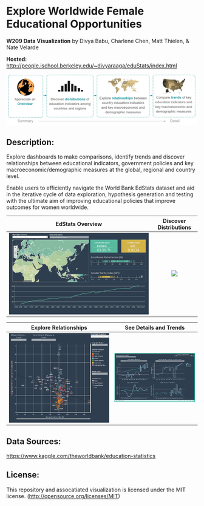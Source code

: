 # Explore Worldwide Female Educational Opportunities

**W209 Data Visualization** by Divya Babu, Charlene Chen, Matt Thielen, & Nate Velarde

**Hosted:** http://people.ischool.berkeley.edu/~divyaraaga/eduStats/index.html

![](/media/Overview.JPG)

## Description: ##
Explore dashboards to make comparisons, identify trends and discover relationships between educational indicators, government policies and key macroeconomic/demographic measures at the global, regional and country level.

Enable users to efficiently navigate the World Bank EdStats dataset and aid in the iterative cycle of data exploration, hypothesis generation and testing with the ultimate aim of improving educational policies that improve outcomes for women worldwide.


|EdStats Overview |  Discover Distributions |
|:---------------:|:-----------------------:|
| ![](/media/Viz1Gif.gif)  |  ![](/media/Viz2Gif.gif) |

| Explore Relationships | See Details and Trends |
|:---------------------:|:----------------------:|
| ![](/media/Viz3Gif.gif) | ![](/media/Viz4Gif.gif) |


## Data Sources: ##
https://www.kaggle.com/theworldbank/education-statistics
  

## License: ##
This repository and assocatiated visualization is licensed under the MIT license. (http://opensource.org/licenses/MIT)
